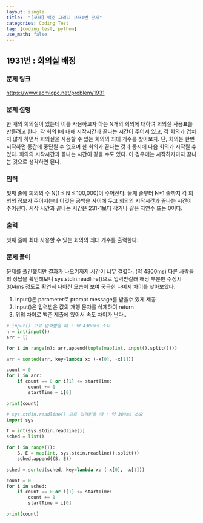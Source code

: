 ```yaml
---
layout: single
title:  "[코테] 백준 그리디 1931번 문제"
categories: Coding Test
tag: [coding test, python]
use_math: false
---
```


## 1931번 : 회의실 배정
### 문제 링크
<https://www.acmicpc.net/problem/1931>

### 문제 설명
한 개의 회의실이 있는데 이를 사용하고자 하는 N개의 회의에 대하여 회의실 사용표를 만들려고 한다. 각 회의 I에 대해 시작시간과 끝나는 시간이 주어져 있고, 각 회의가 겹치지 않게 하면서 회의실을 사용할 수 있는 회의의 최대 개수를 찾아보자. 단, 회의는 한번 시작하면 중간에 중단될 수 없으며 한 회의가 끝나는 것과 동시에 다음 회의가 시작될 수 있다. 회의의 시작시간과 끝나는 시간이 같을 수도 있다. 이 경우에는 시작하자마자 끝나는 것으로 생각하면 된다.

### 입력
첫째 줄에 회의의 수 N(1 ≤ N ≤ 100,000)이 주어진다. 둘째 줄부터 N+1 줄까지 각 회의의 정보가 주어지는데 이것은 공백을 사이에 두고 회의의 시작시간과 끝나는 시간이 주어진다. 시작 시간과 끝나는 시간은 231-1보다 작거나 같은 자연수 또는 0이다.

### 출력
첫째 줄에 최대 사용할 수 있는 회의의 최대 개수를 출력한다.

### 문제 풀이
문제를 풀긴했지만 결과가 나오기까지 시간이 너무 걸렸다. (약 4300ms)
다른 사람들의 정답을 확인해보니 sys.stdin.readline()으로 입력받길래 해당 부분만 수정시 304ms 정도로 확연히 나아진 모습이 보여 궁금한 나머지 차이를 찾아보았다. 

1. input()은 parameter로 prompt message를 받을수 있게 제공
2. input()은 입력받은 값의 개행 문자를 삭제하여 return 
3. 위의 차이로 백준 제출에 있어서 속도 차이가 난다..


```python
# input() 으로 입력받을 때 : 약 4300ms 소요
n = int(input())
arr = []

for i in range(n): arr.append(tuple(map(int, input().split())))

arr = sorted(arr, key=lambda x: (-x[0], -x[1]))

count = 0
for i in arr:
    if count == 0 or i[1] <= startTime:
        count += 1
        startTime = i[0]

print(count)
```


```python
# sys.stdin.readline() 으로 입력받을 때 : 약 304ms 소요
import sys

T = int(sys.stdin.readline())
sched = list()

for i in range(T):
    S, E = map(int, sys.stdin.readline().split())
    sched.append((S, E))

sched = sorted(sched, key=lambda x: (-x[0], -x[1]))

count = 0
for i in sched:
    if count == 0 or i[1] <= startTime:
        count += 1
        startTime = i[0]

print(count)
```
